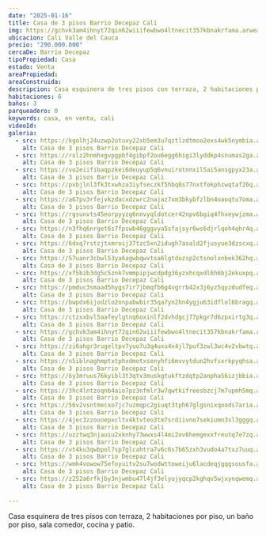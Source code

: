 ```yaml
---
date: "2025-01-16"
title: Casa de 3 pisos Barrio Decepaz Cali
img: https://gchvk3am4ihnyt72qin62wiiifewbwo4ltnecit357kbnakrfama.arweave.net/MI9VbAziDtxP-oIb7VkIQUlg2dxc2kEie-_UFoFRKBg
ubicacion: Cali Valle del Cauca
precio: "290.000.000"
cercaDe: Barrio Decepaz
tipoPropiedad: Casa
estado: Venta
areaPropiedad:
areaConstruida:
descripcion: Casa esquinera de tres pisos con terraza, 2 habitaciones por piso, un baño por piso, sala comedor, cocina y patio.
habitaciones: 6
baños: 3
parqueadero: 0
keywords: casa, en venta, cali
videoId: 
galeria:
  - src: https://kgolhj24uzwp2otuxy22xb5em3u7qztlzdtmoo2exs4wk5nymbia.arweave.net/UZyzp1ymbP06dL41q4ekZun4ZmvI5sc7RLy5ZXW4YFA
    alt: Casa de 3 pisos Barrio Decepaz Cali
  - src: https://rxlz2hnmhxgvpgpbf4gibpf2ou6egg6higi3lyddkp4snumas2ga.arweave.net/jdedHaw9zVeZ4S8MgLy6dTxDG8dBkbXgY1P5JtGAlow
    alt: Casa de 3 pisos Barrio Decepaz Cali
  - src: https://vo2eiifibaqpzkei6deuyup5q6vnuirotnnxil5ai5ansgpyx23a.arweave.net/q7REIKgIIPyoiPDJTFH9h6raIi6bW3QvoEdA2Rn4vrY
    alt: Casa de 3 pisos Barrio Decepaz Cali
  - src: https://pvbjlnl3fk3txwhza3iyfseczkf5hbq6s77nxtfokphzwqtaf26q.arweave.net/fUKVtXsqtzvY-QbRgsiCyovThh6X_tvMrlPPm0JgLr0
    alt: Casa de 3 pisos Barrio Decepaz Cali
  - src: https://a67pv3rfejvkzdacxdzwrc2najaz7xm3bkybfzlbn4oaoqtu7oma.arweave.net/B7767iUiaqyMArjzaItNAkGf3ZsKsBLlYW8cB0J0-5g
    alt: Casa de 3 pisos Barrio Decepaz Cali
  - src: https://rgsunvts45eorpyyzg6nnvyqldotcer42npv6bgiq4fhxeywjzma.arweave.net/iaVG1nLnSOi_GMm81tcQWN0xEjzTX18EyIcKe5MWTlg
    alt: Casa de 3 pisos Barrio Decepaz Cali
  - src: https://n3fhq6nrget6s7fpswb46gggvya5sfajsyr6ws6djrlqoh4qhr4q.arweave.net/bsp4ebExJ-l8r5WDzxjGrgHZFAmWI-tLw0xXBx-QPHk
    alt: Casa de 3 pisos Barrio Decepaz Cali
  - src: https://6dxq7rstzjtxmroij37tzc5xn2idugh7asald2fjusyue3dzscxq.arweave.net/8O8PxlPKZ3ZFyE7_PIu3bpA6GP8EgLHoqaSxQmx5kK8
    alt: Casa de 3 pisos Barrio Decepaz Cali
  - src: https://57uanr3cbwl53ya6agwbqwvtsa6lgtduzsp2ctsnolxnbek362hq.arweave.net/7-gGx2INl93gHgGsGFqzkDyzTHTMn6FOTXLu0JFb9o8
    alt: Casa de 3 pisos Barrio Decepaz Cali
  - src: https://xf5bzb3dg5c5znk7vmmpipjwcdpdg36yzxhcqxdl6h6bj2ekuxpq.arweave.net/uXoch2M3Rdy1X6sY9D02EN4zb9jNzihca_H8FOiKpd8
    alt: Casa de 3 pisos Barrio Decepaz Cali
  - src: https://pmduc3smaad5hygs7ir7jbmqfb6g4vgrrb42x3j6yz5qyzdudfeq.arweave.net/ewdBbkwAB9Pg0voj9IWQKHxuVNGIeavtPsZ7DGR0GUk
    alt: Casa de 3 pisos Barrio Decepaz Cali
  - src: https://bwpdx6ijodzlo2nnpabwbir35qa7yn2hn4ygju63idflol6bragq.arweave.net/DZ47-Qlw8rdprXgDYKI77AH8N0dvMGTT20DKty_BiA0
    alt: Casa de 3 pisos Barrio Decepaz Cali
  - src: https://ctzxxbvl5aafeylgtnq6oxinlf2dvhdgcj77pkgr7d6zpxirtg3q.arweave.net/FPN7hqvoAFJhZpth510NWXQ6nGYSf_eo0fj9l90Rmbc
    alt: Casa de 3 pisos Barrio Decepaz Cali
  - src: https://gchvk3am4ihnyt72qin62wiiifewbwo4ltnecit357kbnakrfama.arweave.net/MI9VbAziDtxP-oIb7VkIQUlg2dxc2kEie-_UFoFRKBg
    alt: Casa de 3 pisos Barrio Decepaz Cali
  - src: https://zi6ahgr3rugeltpv7yuo7u3q4uxu4x4jl7puf3zwl3wc4v2vbwtq.arweave.net/yjwDmjuNDEXN9f4o79Nw5S9OX4lf30LvNl7sLldVDac
    alt: Casa de 3 pisos Barrio Decepaz Cali
  - src: https://n5iblnaghmptxtphxdmotxsenyhfi6mvvytdun2hvfsxrkpyqhsa.arweave.net/b1AVtAY7HzvN57jY6d5Ebg5UeZWuJjo3R6lleKn4geQ
    alt: Casa de 3 pisos Barrio Decepaz Cali
  - src: https://6y3mruus76kyibl3t3qtv3muskgtukftzdqtp2anpha56izjbbia.arweave.net/9jbI0pL_lYQFe57hOu2Uko06KLPI4TfoDXnB3yMpCFA
    alt: Casa de 3 pisos Barrio Decepaz Cali
  - src: https://3hc4lntzoqnb4aio7pz3nfmlr3w7qwtkifreesbzcj7m7upmh5mq.arweave.net/2cXFtnl0Gh4BDvvztpWLju34WmpBYkJIORJ-z9HsP1k
    alt: Casa de 3 pisos Barrio Decepaz Cali
  - src: https://56v2vsntmecxo7jc7uzmqpc2giuqt3tph67glgsnixqoods7aria.arweave.net/76uqybNhBXd9Iv0yyDxaMikJ7m8_vmWaTUXg5w5fBFA
    alt: Casa de 3 pisos Barrio Decepaz Cali
  - src: https://4jec3zzouoepxcltv4ktvteo3tm7srdiivno7sekiumn3sl3gggq.arweave.net/4kgt5y6jiPuJc68VOsyO3Nn5RGhFWu_IikUY3cl7MY0
    alt: Casa de 3 pisos Barrio Decepaz Cali
  - src: https://uzztwq3njauiu2xknhy73wwxs4l4mi2ov6hemgexxfreutq7e7zq.arweave.net/pnM7Q21IKIpq6mnx_drXlxfGI06vjkYYl7liSk4fJ_M
    alt: Casa de 3 pisos Barrio Decepaz Cali
  - src: https://vt4ku3qwbpol7sp7glcahtra7v6c6s7b65zxh3vudo4a7txz7uuq.arweave.net/rPiqbhYL3L_J_zLEA84g_XwvS-H3c3PutBu4D875_Sk
    alt: Casa de 3 pisos Barrio Decepaz Cali
  - src: https://wmk4vowow75efoyuitv2su7wodwttoweiju6lacdeqjgqgsousfa.arweave.net/sxXKus63-kK7FETrqVP2cO05usRCaeWAQyQSaBpOpIo
    alt: Casa de 3 pisos Barrio Decepaz Cali
  - src: https://z252a6rfkjby3njwmbu47l4jf3elyujyqcp2kghqv5wjxynqwemq.arweave.net/zrugeiVSQ421NmBpz6-JLsi8UTiAn6UY8K9sm-GwsRk
    alt: Casa de 3 pisos Barrio Decepaz Cali
  
---
```


Casa esquinera de tres pisos con terraza, 2 habitaciones por piso, un baño por piso, sala comedor, cocina y patio. <br><br>